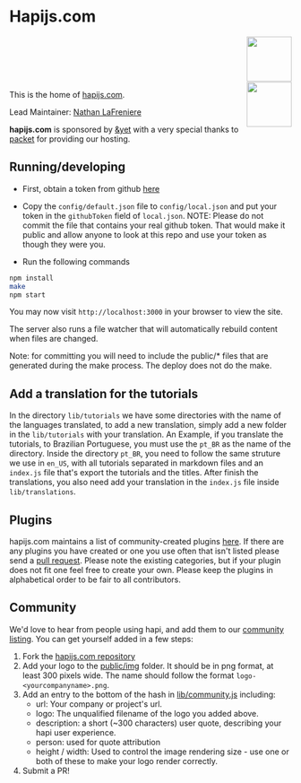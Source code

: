 # Hapijs.com

<a href="https://andyet.com"><img src="https://s3.amazonaws.com/static.andyet.com/images/%26yet-logo.svg" height="80px" align="right"/></a>
<img src="https://upload.wikimedia.org/wikipedia/commons/c/ca/1x1.png" height="1px" width="100%"/>
<a href="https://www.packet.net"><img src="https://www.packet.net/assets/images/logo-main.png" height="80px" align="right"/></a>

This is the home of [hapijs.com](http://hapijs.com).

Lead Maintainer: [Nathan LaFreniere](https://github.com/nlf)

**hapijs.com** is sponsored by [&yet](https://andyet.com) with a very special thanks to [packet](https://www.packet.net) for providing our hosting.

## Running/developing

* First, obtain a token from github [here](https://github.com/settings/tokens/new)

* Copy the `config/default.json` file to `config/local.json` and put your token in the `githubToken` field of `local.json`. NOTE: Please do not commit the file that contains your real github token. That would make it public and allow anyone to look at this repo and use your token as though they were you.

* Run the following commands

```bash
npm install
make
npm start
```

You may now visit `http://localhost:3000` in your browser to view the site.

The server also runs a file watcher that will automatically rebuild content when files are changed.

Note: for committing you will need to include the public/* files that are generated during the make process.  The deploy does not do the make.

## Add a translation for the tutorials
In the directory `lib/tutorials` we have some directories with the name of the languages translated, to add a new translation, simply add a new folder in the `lib/tutorials` with your translation.
An Example, if you translate the tutorials, to Brazilian Portuguese, you must use the `pt_BR` as the name of the directory.
Inside the directory `pt_BR`, you need to follow the same struture we use in `en_US`, with all tutorials separated in markdown files and an `index.js` file that's export the tutorials and the titles.
After finish the translations, you also need add your translation in the `index.js` file inside `lib/translations`.

## Plugins
hapijs.com maintains a list of community-created plugins [here](http://hapijs.com/plugins). If there are any plugins you have created or one you use often that isn't listed please send a [pull request](https://github.com/hapijs/hapijs.com/blob/master/lib/plugins.js). Please note the existing categories, but if your plugin does not fit one feel free to create your own. Please keep the plugins in alphabetical order to be fair to all contributors.

## Community

We'd love to hear from people using hapi, and add them to our [community listing](http://hapijs.com/community). You can get yourself added in a few steps:

1. Fork the [hapijs.com repository](https://github.com/hapijs/hapijs.com)
1. Add your logo to the [public/img](https://github.com/hapijs/hapijs.com/tree/master/public/img) folder. It should be in png format, at least 300 pixels wide. The name should follow the format `logo-<yourcompanyname>.png`.
1. Add an entry to the bottom of the hash in [lib/community.js](https://github.com/hapijs/hapijs.com/blob/master/lib/community.js) including:
   * url: Your company or project's url.
   * logo: The unqualified filename of the logo you added above.
   * description: a short (~300 characters) user quote, describing your hapi user experience.
   * person: used for quote attribution
   * height / width: Used to control the image rendering size - use one or both of these to make your logo render correctly.
1. Submit a PR!